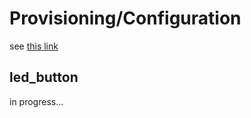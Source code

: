# Provisioning/Configuration

see [this link](https://github.com/espressif/esp-idf/tree/master/examples/protocols/aws_iot)

## led_button

in progress...
